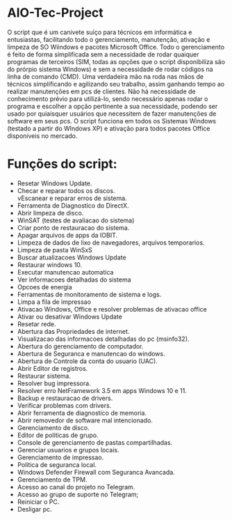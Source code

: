 # AIO-Tec-Project

 O script que é um canivete suíço para técnicos em informática e entusiastas, facilitando todo o gerenciamento, manutenção, ativação e limpeza de SO Wiindows e pacotes Microsoft Office.
 Todo o gerenciamento é feito de forma simplificada sem a necessidade de rodar quaiquer programas de terceiros (SIM, todas as opções que o script disponibiliza são do prórpio sistema Windows) e sem a necessidade de rodar códigos na linha de comando (CMD). Uma verdadeira mão na roda nas mãos de técnicos simplificando e agilizando seu trabalho, assim ganhando tempo ao realizar manutenções em pcs de clientes.
 Não há necessidade de conhecimento prévio para utilizá-lo, sendo necessário apenas rodar o programa e escolher a opção pertinente a sua necessidade, podendo ser usado por quiaisquer usuários que necessitem de fazer manutenções de software em seus pcs.
 O script funciona em todos os Sistemas Windows (testado a partir do WIndows XP) e ativação para todos pacotes Office disponíveis no mercado.

#
# Funções do script:

* Resetar Windows Update.                                                         
* Checar e reparar todos os discos.                                               
vEscanear e reparar erros de sistema.                                            
* Ferramenta de Diagnostico do DirectX.                                           
* Abrir limpeza de disco.                                                         
* WinSAT (testes de avaliacao do sistema)                                        
* Criar ponto de restauracao do sistema.                                      
* Apagar arquivos de apps da IOBIT.                           
* Limpeza de dados de lixo de navegadores, arquivos temporarios.                 
* Limpeza de  pasta WinSxS                                                       
* Buscar atualizacoes Windows Update                                             
* Restaurar windows 10.                                               
* Executar manutencao automatica                                        
* Ver informacoes detalhadas do sistema                                   
* Opcoes de energia                                                        
* Ferramentas de monitoramento de sistema e logs.                       
* Limpa a fila de impressao                                             
* Ativacao Windows, Office e resolver problemas de ativacao office 
* Ativar ou desativar Windows Update                                
* Resetar rede.                                                          
* Abertura das Propriedades de internet.                            
* Visualizacao das informacoes detalhadas do pc (msinfo32). 
* Abertura do gerenciamento de computador. 
* Abertura de Seguranca e manutencao do windows.
* Abertura de Controle da conta do usuario (UAC).
* Abrir Editor de registros.
* Restaurar sistema.
* Resolver bug impressora.
* Resolver erro NetFramework 3.5 em apps Windows 10 e 11.
* Backup e restauracao de drivers.
* Verificar problemas com drivers.
* Abrir ferramenta de diagnostico de memoria.
* Abrir removedor de software mal intencionado.
* Gerenciamento de disco.
* Editor de politicas de grupo.
* Console de gerenciamento de pastas compartilhadas.
* Gerenciar usuarios e grupos locais.
* Gerenciamento de impressao.
* Politica de seguranca local.
* Windows Defender Firewall com Seguranca Avancada.
* Gerenciamento de TPM.
* Acesso ao canal do projeto no Telegram.
* Acesso ao grupo de suporte no Telegram;
* Reiniciar o PC.
* Desligar pc.
